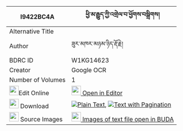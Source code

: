 |I9422BC4A|ཕྱི་མ་རྒྱུད་ཀྱི་འགྲེལ་བ་ཕྱོགས་བསྒྲིགས། 
| --- | --- 
|Alternative Title |
|Author| ཟུར་མཁར་མཉམ་ཉིད་རྡོ་རྗེ།
|BDRC ID | W1KG14623
|Creator | Google OCR
|Number of Volumes| 1
|<img width="25" src="https://img.icons8.com/color/25/000000/edit-property.png">Edit Online| [<img width="25" src="https://avatars.githubusercontent.com/u/45091458?s=200&v=4"> Open in Editor](http://editor.openpecha.org/I9422BC4A)
|<img width="25" src="https://img.icons8.com/fluent/48/000000/download-2.png"/>  Download | [![](https://img.icons8.com/color/20/000000/txt.png)Plain Text](https://github.com/Openpecha/I9422BC4A/releases/download/v1/chima_gyu_kyi_drelwa_chok_drik_plain_I9422BC4A.zip), [![](https://img.icons8.com/color/20/000000/txt.png)Text with Pagination](https://github.com/Openpecha/I9422BC4A/releases/download/v1/chima_gyu_kyi_drelwa_chok_drik_pages_I9422BC4A.zip)
|<img width="25" src="https://img.icons8.com/plasticine/100/000000/pictures-folder.png"/>  Source Images | [<img width="25" src="https://library.bdrc.io/icons/BUDA-small.svg"> Images of text file open in BUDA](https://library.bdrc.io/show/bdr:W1KG14623)
